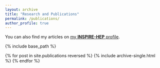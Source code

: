 ```yaml
---
layout: archive
title: "Research and Publications"
permalink: /publications/
author_profile: true
---
```


  You can also find my articles on [my **INSPIRE-HEP** profile](https://inspirehep.net/literature?q=a%20S.Sarkar.12).

 {% include base_path %}

 {% for post in site.publications reversed %}
 {% include archive-single.html %}
 {% endfor %}
